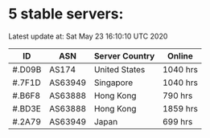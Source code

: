 # 5 stable servers:

Latest update at: Sat May 23 16:10:10 UTC 2020

| ID | ASN | Server Country | Online |
| -- | --- | -------------- | ------ |
| #.D09B | AS174 | United States | 1040 hrs |
| #.7F1D | AS63949 | Singapore | 1040 hrs |
| #.B6F8 | AS63888 | Hong Kong | 790 hrs |
| #.BD3E | AS63888 | Hong Kong | 1859 hrs |
| #.2A79 | AS63949 | Japan | 699 hrs |

